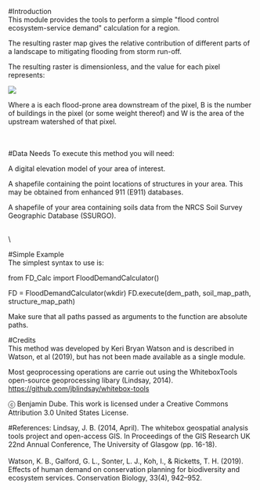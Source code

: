 #Introduction
\
This module provides the tools to perform a simple "flood control ecosystem-service demand" calculation for a region. 

The resulting raster map gives the relative contribution of different parts of a landscape to mitigating flooding from storm run-off. 

The resulting raster is dimensionless, and the value for each pixel represents:

<img src="https://render.githubusercontent.com/render/math?math= \[ \sum_{a=1}^{n} B_a / W_a \]">

Where a is each flood-prone area downstream of the pixel, B is the number of buildings in the pixel (or some weight thereof) and W is the area of the upstream watershed of that pixel.  


\
\
#Data Needs
To execute this method you will need:

A digital elevation model of your area of interest.

A shapefile containing the point locations of structures in your area. This may be obtained from enhanced 911 (E911) databases.

A shapefile of your area containing soils data from the NRCS Soil Survey Geographic Database (SSURGO).  

\
\

#Simple Example
\
The simplest syntax to use is:  

from FD_Calc import FloodDemandCalculator()

FD = FloodDemandCalculator(wkdir)
FD.execute(dem_path, soil_map_path, structure_map_path)  


Make sure that all paths passed as arguments to the function are absolute paths.

#Credits
\
This method was developed by Keri Bryan Watson and is described in Watson, et al (2019), but has not been made available as a single module.  

Most geoprocessing operations are carrie out using the WhiteboxTools open-source geoprocessing libary (Lindsay, 2014). https://github.com/jblindsay/whitebox-tools



ⓒ Benjamin Dube.
This work is licensed under a Creative Commons Attribution 3.0 United States License.  







#References:
Lindsay, J. B. (2014, April). The whitebox geospatial analysis tools project and open-access GIS. In Proceedings of the GIS Research UK 22nd Annual Conference, The University of Glasgow (pp. 16-18).  
\
Watson, K. B., Galford, G. L., Sonter, L. J., Koh, I., & Ricketts, T. H. (2019). Effects of human demand on conservation planning for biodiversity and ecosystem services. Conservation Biology, 33(4), 942–952.
